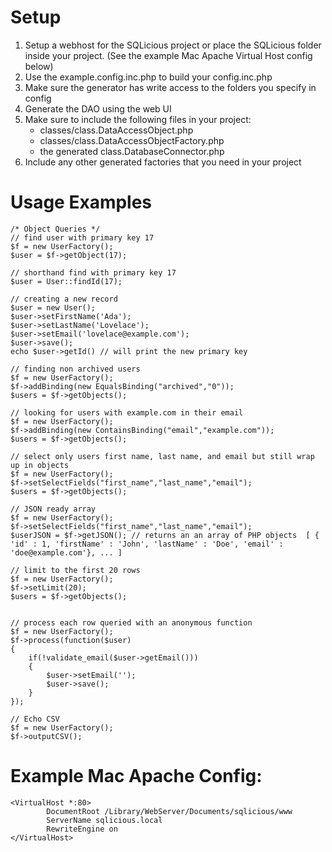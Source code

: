 

Setup
=============

1. Setup a webhost for the SQLicious project or place the SQLicious folder inside your project. (See the example Mac Apache Virtual Host config below)
2. Use the example.config.inc.php to build your config.inc.php
3. Make sure the generator has write access to the folders you specify in config
4. Generate the DAO using the web UI
5. Make sure to include the following files in your project:
	* classes/class.DataAccessObject.php
	* classes/class.DataAccessObjectFactory.php
	* the generated class.DatabaseConnector.php
6. Include any other generated factories that you need in your project

Usage Examples
==============

	/* Object Queries */
	// find user with primary key 17
	$f = new UserFactory();
	$user = $f->getObject(17);
	
	// shorthand find with primary key 17
	$user = User::findId(17);
	
	// creating a new record
	$user = new User();
	$user->setFirstName('Ada');
	$user->setLastName('Lovelace');
	$user->setEmail('lovelace@example.com');
	$user->save();
	echo $user->getId() // will print the new primary key

	// finding non archived users
	$f = new UserFactory();
	$f->addBinding(new EqualsBinding("archived","0"));
	$users = $f->getObjects();
	
	// looking for users with example.com in their email
	$f = new UserFactory();
	$f->addBinding(new ContainsBinding("email","example.com"));
	$users = $f->getObjects();
	
	// select only users first name, last name, and email but still wrap up in objects
	$f = new UserFactory();
	$f->setSelectFields("first_name","last_name","email");
	$users = $f->getObjects();
	
	// JSON ready array
	$f = new UserFactory();
	$f->setSelectFields("first_name","last_name","email");
	$userJSON = $f->getJSON(); // returns an an array of PHP objects  [ { 'id' : 1, 'firstName' : 'John', 'lastName' : 'Doe', 'email' : 'doe@example.com'}, ... ]
	
	// limit to the first 20 rows
	$f = new UserFactory();
	$f->setLimit(20);
	$users = $f->getObjects();
	
	
	// process each row queried with an anonymous function
	$f = new UserFactory();
	$f->process(function($user)
	{
		if(!validate_email($user->getEmail()))
		{
			$user->setEmail('');
			$user->save();
		}
	});
	
	// Echo CSV
	$f = new UserFactory();
	$f->outputCSV();
	
	

Example Mac Apache Config:
=============
	<VirtualHost *:80>
	        DocumentRoot /Library/WebServer/Documents/sqlicious/www
	        ServerName sqlicious.local
	        RewriteEngine on
	</VirtualHost>